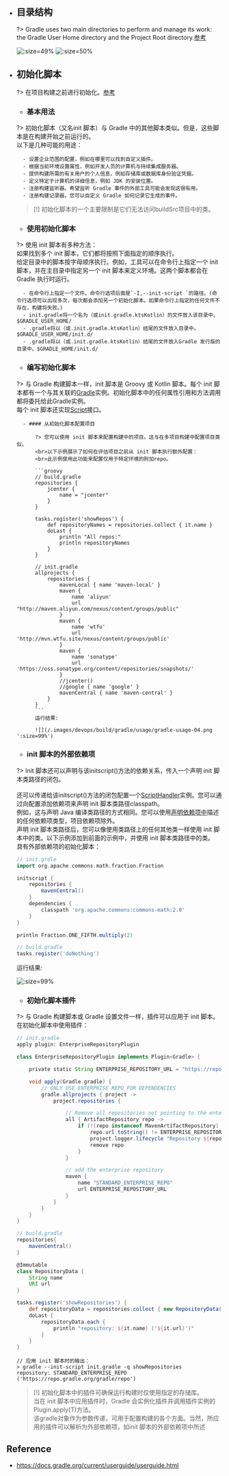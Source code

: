 
* ## 目录结构
    
    ?> Gradle uses two main directories to perform and manage its work: the Gradle User Home directory and the Project Root directory.[参考](https://docs.gradle.org/current/userguide/directory_layout.html)

    ![](/.images/devops/build/gradle/usage/gradle-usage-02.png ':size=49%')
    ![](/.images/devops/build/gradle/usage/gradle-usage-03.png ':size=50%')

* ## 初始化脚本

    ?> 在项目构建之前进行初始化。[参考](https://docs.gradle.org/current/userguide/init_scripts.html#init_scripts)

    + ### 基本用法

    ?> 初始化脚本（又名init 脚本）与 Gradle 中的其他脚本类似。但是，这些脚本是在构建开始之前运行的。
    <br>以下是几种可能的用途：
    
        - 设置企业范围的配置，例如在哪里可以找到自定义插件。
        - 根据当前环境设置属性，例如开发人员的计算机与持续集成服务器。
        - 提供构建所需的有关用户的个人信息，例如存储库或数据库身份验证凭据。
        - 定义特定于计算机的详细信息，例如 JDK 的安装位置。
        - 注册构建监听器。希望监听 Gradle 事件的外部工具可能会发现这很有用。
        - 注册构建记录器。您可以自定义 Gradle 如何记录它生成的事件。

    > [!] 初始化脚本的一个主要限制是它们无法访问buildSrc项目中的类。

    + ### 使用初始化脚本

    ?> 使用 init 脚本有多种方法：
    <br>如果找到多个 init 脚本，它们都将按照下面指定的顺序执行。
    <br>给定目录中的脚本按字母顺序执行。例如，工具可以在命令行上指定一个 init 脚本，并在主目录中指定另一个 init 脚本来定义环境。这两个脚本都会在 Gradle 执行时运行。 

        - 在命令行上指定一个文件。命令行选项后面是`-I,--init-script `的路径。(命令行选项可以出现多次，每次都会添加另一个初始化脚本。如果命令行上指定的任何文件不存在，构建将失败。)
        - init.gradle将一个名为（或init.gradle.ktsKotlin）的文件放入该目录中。$GRADLE_USER_HOME/
        - .gradle将以（或.init.gradle.ktsKotlin）结尾的文件放入目录中。$GRADLE_USER_HOME/init.d/
        - .gradle将以（或.init.gradle.ktsKotlin）结尾的文件放入Gradle 发行版的目录中。$GRADLE_HOME/init.d/

    + ### 编写初始化脚本

    ?> 与 Gradle 构建脚本一样，init 脚本是 Groovy 或 Kotlin 脚本。每个 init 脚本都有一个与其关联的[Gradle](https://docs.gradle.org/current/dsl/org.gradle.api.invocation.Gradle.html)实例。初始化脚本中的任何属性引用和方法调用都将委托给此Gradle实例。
    <br>每个 init 脚本还实现[Script](https://docs.gradle.org/current/dsl/org.gradle.api.Script.html)接口。

        - #### 从初始化脚本配置项目

            ?> 您可以使用 init 脚本来配置构建中的项目。这与在多项目构建中配置项目类似。
            <br>以下示例展示了如何在评估项目之前从 init 脚本执行额外配置：
            <br>此示例使用此功能来配置仅用于特定环境的附加repo。

            ```groovy
            // build.gradle
            repositories {
                jcenter {
                    name = "jcenter"
                }
            }

            tasks.register('showRepos') {
                def repositoryNames = repositories.collect { it.name }
                doLast {
                    println "All repos:"
                    println repositoryNames
                }
            }

            // init.gradle
            allprojects {
                repositories {
                    mavenLocal { name 'maven-local' }
                    maven {
                        name 'aliyun'
                        url "http://maven.aliyun.com/nexus/content/groups/public"
                    }
                    maven {
                        name 'wtfu'
                        url 'http://mvn.wtfu.site/nexus/content/groups/public'
                    }
                    maven { 
                        name 'sonatype'
                        url 'https://oss.sonatype.org/content/repositories/snapshots/'
                    }
                    //jcenter()
                    //google { name 'google' }
                    mavenCentral { name 'maven-central' }
                }
            }
            ```
            运行结果:

            ![](/.images/devops/build/gradle/usage/gradle-usage-04.png ':size=99%')

    + ### init 脚本的外部依赖项

    ?> Init 脚本还可以声明与该initscript()方法的依赖关系，传入一个声明 init 脚本类路径的闭包。
    <br><br>还可以传递给该initscript()方法的闭包配置一个[ScriptHandler](https://docs.gradle.org/current/javadoc/org/gradle/api/initialization/dsl/ScriptHandler.html)实例。您可以通过向配置添加依赖项来声明 init 脚本类路径classpath。
    <br>例如，这与声明 Java 编译类路径的方式相同。您可以使用[声明依赖项中](https://docs.gradle.org/current/userguide/declaring_dependencies.html#declaring-dependencies)描述的任何依赖项类型，项目依赖项除外。
    <br>声明 init 脚本类路径后，您可以像使用类路径上的任何其他类一样使用 init 脚本中的类。以下示例添加到前面的示例中，并使用 init 脚本类路径中的类。
    <br>具有外部依赖项的初始化脚本：

    ```groovy
    // init.grdle
    import org.apache.commons.math.fraction.Fraction

    initscript {
        repositories {
            mavenCentral()
        }
        dependencies {
            classpath 'org.apache.commons:commons-math:2.0'
        }
    }

    println Fraction.ONE_FIFTH.multiply(2)

    // build.gradle
    tasks.register('doNothing')
    ```

    运行结果:
    
    ![](/.images/devops/build/gradle/usage/gradle-usage-05.png ':size=99%')

    + ### 初始化脚本插件

    ?> 与 Gradle 构建脚本或 Gradle 设置文件一样，插件可以应用于 init 脚本。
    <br>在初始化脚本中使用插件： 

    ```groovy
    // init.gradle
    apply plugin: EnterpriseRepositoryPlugin

    class EnterpriseRepositoryPlugin implements Plugin<Gradle> {

        private static String ENTERPRISE_REPOSITORY_URL = "https://repo.gradle.org/gradle/repo"

        void apply(Gradle gradle) {
            // ONLY USE ENTERPRISE REPO FOR DEPENDENCIES
            gradle.allprojects { project ->
                project.repositories {

                    // Remove all repositories not pointing to the enterprise repository url
                    all { ArtifactRepository repo ->
                        if (!(repo instanceof MavenArtifactRepository) ||
                            repo.url.toString() != ENTERPRISE_REPOSITORY_URL) {
                            project.logger.lifecycle "Repository ${repo.url} removed. Only $ENTERPRISE_REPOSITORY_URL is allowed"
                            remove repo
                        }
                    }

                    // add the enterprise repository
                    maven {
                        name "STANDARD_ENTERPRISE_REPO"
                        url ENTERPRISE_REPOSITORY_URL
                    }
                }
            }
        }
    }

    // build.gradle
    repositories{
        mavenCentral()
    }

    @Immutable
    class RepositoryData {
        String name
        URI url
    }

    tasks.register('showRepositories') {
        def repositoryData = repositories.collect { new RepositoryData(it.name, it.url) }
        doLast {
            repositoryData.each {
                println "repository: ${it.name} ('${it.url}')"
            }
        }
    }
    ```

    ```shell
    // 应用 init 脚本时的输出：
    > gradle --init-script init.gradle -q showRepositories
    repository: STANDARD_ENTERPRISE_REPO ('https://repo.gradle.org/gradle/repo')
    ```

    > [!] 初始化脚本中的插件可确保运行构建时仅使用指定的存储库。
    <br>当在 init 脚本中应用插件时，Gradle 会实例化插件并调用插件实例的Plugin.apply(T)方法。
    <br>该gradle对象作为参数传递，可用于配置构建的各个方面。当然，所应用的插件可以解析为外部依赖项，如init 脚本的外部依赖项中所述



## Reference
* https://docs.gradle.org/current/userguide/userguide.html